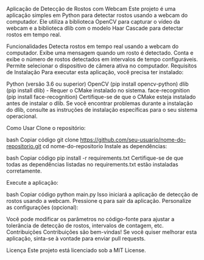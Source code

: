 Aplicação de Detecção de Rostos com Webcam
Este projeto é uma aplicação simples em Python para detectar rostos usando a webcam do computador. Ele utiliza a biblioteca OpenCV para capturar o vídeo da webcam e a biblioteca dlib com o modelo Haar Cascade para detectar rostos em tempo real.

Funcionalidades
Detecta rostos em tempo real usando a webcam do computador.
Exibe uma mensagem quando um rosto é detectado.
Conta e exibe o número de rostos detectados em intervalos de tempo configuráveis.
Permite selecionar o dispositivo de câmera ativa no computador.
Requisitos de Instalação
Para executar esta aplicação, você precisa ter instalado:

Python (versão 3.6 ou superior)
OpenCV (pip install opencv-python)
dlib (pip install dlib) - Requer o CMake instalado no sistema.
face-recognition (pip install face-recognition)
Certifique-se de que o CMake esteja instalado antes de instalar o dlib. Se você encontrar problemas durante a instalação do dlib, consulte as instruções de instalação específicas para o seu sistema operacional.

Como Usar
Clone o repositório:

bash
Copiar código
git clone https://github.com/seu-usuario/nome-do-repositorio.git
cd nome-do-repositorio
Instale as dependências:

bash
Copiar código
pip install -r requirements.txt
Certifique-se de que todas as dependências listadas no requirements.txt estão instaladas corretamente.

Execute a aplicação:

bash
Copiar código
python main.py
Isso iniciará a aplicação de detecção de rostos usando a webcam.
Pressione q para sair da aplicação.
Personalize as configurações (opcional):

Você pode modificar os parâmetros no código-fonte para ajustar a tolerância de detecção de rostos, intervalos de contagem, etc.
Contribuições
Contribuições são bem-vindas! Se você quiser melhorar esta aplicação, sinta-se à vontade para enviar pull requests.

Licença
Este projeto está licenciado sob a MIT License.
